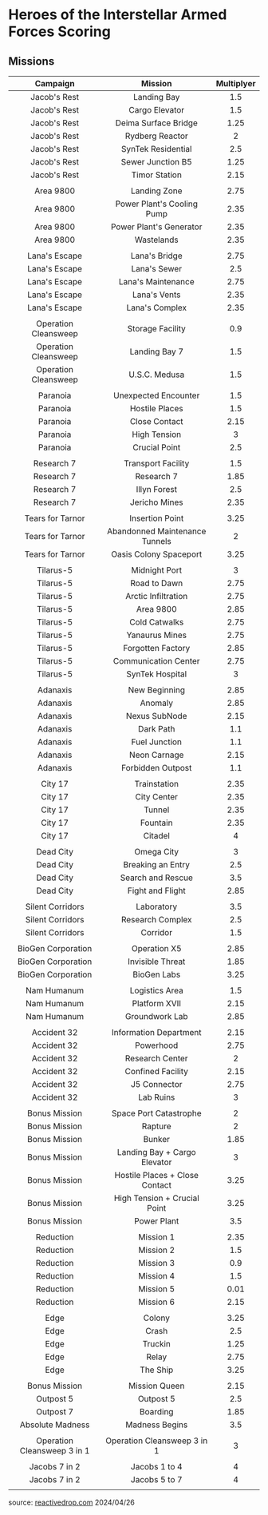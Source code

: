 <h1>Heroes of the Interstellar Armed Forces Scoring</h1>

<h2>Missions</h2>

|Campaign			|Mission			|Multiplyer	|
|:-----------------------------:|:-----------------------------:|:-------------:|
|Jacob's Rest			|Landing Bay			|1.5		|
|Jacob's Rest			|Cargo Elevator			|1.5		|
|Jacob's Rest			|Deima Surface Bridge		|1.25		|
|Jacob's Rest			|Rydberg Reactor		|2		|
|Jacob's Rest			|SynTek Residential		|2.5		|
|Jacob's Rest			|Sewer Junction	B5		|1.25		|
|Jacob's Rest			|Timor Station			|2.15		|
|				|				|		|
|Area 9800			|Landing Zone			|2.75		|
|Area 9800			|Power Plant's Cooling Pump	|2.35		|
|Area 9800			|Power Plant's Generator	|2.35		|
|Area 9800			|Wastelands			|2.35		|
|				|				|		|
|Lana's Escape			|Lana's Bridge			|2.75		|
|Lana's Escape			|Lana's Sewer			|2.5		|
|Lana's Escape			|Lana's Maintenance		|2.75		|
|Lana's Escape			|Lana's Vents			|2.35		|
|Lana's Escape			|Lana's Complex			|2.35		|
|				|				|		|
|Operation Cleansweep		|Storage Facility		|0.9		|
|Operation Cleansweep		|Landing Bay 7			|1.5		|
|Operation Cleansweep		|U.S.C. Medusa			|1.5		|
|				|				|		|
|Paranoia			|Unexpected Encounter		|1.5		|
|Paranoia			|Hostile Places			|1.5		|
|Paranoia			|Close Contact			|2.15		|
|Paranoia			|High Tension			|3		|
|Paranoia			|Crucial Point			|2.5		|
|				|				|		|
|Research 7			|Transport Facility		|1.5		|
|Research 7			|Research 7			|1.85		|
|Research 7			|Illyn Forest			|2.5		|
|Research 7			|Jericho Mines			|2.35		|
|				|				|		|
|Tears for Tarnor		|Insertion Point		|3.25		|
|Tears for Tarnor		|Abandonned Maintenance Tunnels	|2		|
|Tears for Tarnor		|Oasis Colony Spaceport		|3.25		|
|				|				|		|
|Tilarus-5			|Midnight Port			|3		|
|Tilarus-5			|Road to Dawn			|2.75		|
|Tilarus-5			|Arctic Infiltration		|2.75		|
|Tilarus-5			|Area 9800			|2.85		|
|Tilarus-5			|Cold Catwalks			|2.75		|
|Tilarus-5			|Yanaurus Mines			|2.75		|
|Tilarus-5			|Forgotten Factory		|2.85		|
|Tilarus-5			|Communication Center		|2.75		|
|Tilarus-5			|SynTek Hospital		|3		|
|				|				|		|
|Adanaxis			|New Beginning			|2.85		|
|Adanaxis			|Anomaly			|2.85		|
|Adanaxis			|Nexus SubNode			|2.15		|
|Adanaxis			|Dark Path			|1.1		|
|Adanaxis			|Fuel Junction			|1.1		|
|Adanaxis			|Neon Carnage			|2.15		|
|Adanaxis			|Forbidden Outpost		|1.1		|
|				|				|		|
|City 17			|Trainstation			|2.35		|
|City 17			|City Center			|2.35		|
|City 17			|Tunnel				|2.35		|
|City 17			|Fountain			|2.35		|
|City 17			|Citadel			|4		|
|				|				|		|
|Dead City			|Omega City			|3		|
|Dead City			|Breaking an Entry		|2.5		|
|Dead City			|Search and Rescue		|3.5		|
|Dead City			|Fight and Flight		|2.85		|
|				|				|		|
|Silent Corridors		|Laboratory			|3.5		|
|Silent Corridors		|Research Complex		|2.5		|
|Silent Corridors		|Corridor			|1.5		|
|				|				|		|
|BioGen Corporation		|Operation X5			|2.85		|
|BioGen Corporation		|Invisible Threat		|1.85		|
|BioGen Corporation		|BioGen Labs			|3.25		|
|				|				|		|
|Nam Humanum			|Logistics Area			|1.5		|
|Nam Humanum			|Platform XVII			|2.15		|
|Nam Humanum			|Groundwork Lab			|2.85		|
|				|				|		|
|Accident 32			|Information Department		|2.15		|
|Accident 32			|Powerhood			|2.75		|
|Accident 32			|Research Center		|2		|
|Accident 32			|Confined Facility		|2.15		|
|Accident 32			|J5 Connector			|2.75		|
|Accident 32			|Lab Ruins			|3		|
|				|				|		|
|Bonus Mission			|Space Port Catastrophe		|2		|
|Bonus Mission			|Rapture			|2		|
|Bonus Mission			|Bunker				|1.85		|
|Bonus Mission			|Landing Bay + Cargo Elevator	|3		|
|Bonus Mission			|Hostile Places + Close Contact	|3.25		|
|Bonus Mission			|High Tension + Crucial Point	|3.25		|
|Bonus Mission			|Power Plant			|3.5		|
|				|				|		|
|Reduction			|Mission 1			|2.35		|
|Reduction			|Mission 2			|1.5		|
|Reduction			|Mission 3			|0.9		|
|Reduction			|Mission 4			|1.5		|
|Reduction			|Mission 5			|0.01		|
|Reduction			|Mission 6			|2.15		|
|				|				|		|
|Edge				|Colony				|3.25		|
|Edge				|Crash				|2.5		|
|Edge				|Truckin			|1.25		|
|Edge				|Relay				|2.75		|
|Edge				|The Ship			|3.25		|
|				|				|		|
|Bonus Mission			|Mission Queen			|2.15		|
|Outpost 5			|Outpost 5			|2.5		|
|Outpost 7			|Boarding			|1.85		|
|Absolute Madness		|Madness Begins			|3.5		|
|				|				|		|
|Operation Cleansweep 3 in 1	|Operation Cleansweep 3 in 1	|3		|
|				|				|		|
|Jacobs 7 in 2			|Jacobs 1 to 4			|4		|
|Jacobs 7 in 2			|Jacobs 5 to 7			|4		|
|				|				|		|

source: [reactivedrop.com](https://stats.reactivedrop.com/hoiaf_server_config.vdf)
2024/04/26

